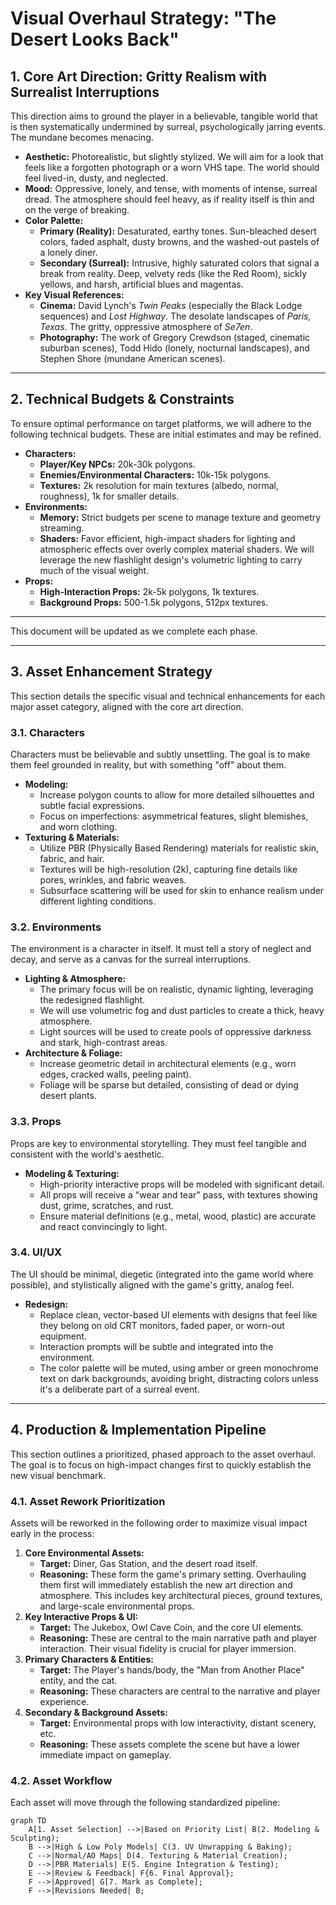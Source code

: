# Visual Overhaul Strategy: "The Desert Looks Back"

## 1. Core Art Direction: Gritty Realism with Surrealist Interruptions

This direction aims to ground the player in a believable, tangible world that is then systematically undermined by surreal, psychologically jarring events. The mundane becomes menacing.

*   **Aesthetic:** Photorealistic, but slightly stylized. We will aim for a look that feels like a forgotten photograph or a worn VHS tape. The world should feel lived-in, dusty, and neglected.
*   **Mood:** Oppressive, lonely, and tense, with moments of intense, surreal dread. The atmosphere should feel heavy, as if reality itself is thin and on the verge of breaking.
*   **Color Palette:**
    *   **Primary (Reality):** Desaturated, earthy tones. Sun-bleached desert colors, faded asphalt, dusty browns, and the washed-out pastels of a lonely diner.
    *   **Secondary (Surreal):** Intrusive, highly saturated colors that signal a break from reality. Deep, velvety reds (like the Red Room), sickly yellows, and harsh, artificial blues and magentas.
*   **Key Visual References:**
    *   **Cinema:** David Lynch's *Twin Peaks* (especially the Black Lodge sequences) and *Lost Highway*. The desolate landscapes of *Paris, Texas*. The gritty, oppressive atmosphere of *Se7en*.
    *   **Photography:** The work of Gregory Crewdson (staged, cinematic suburban scenes), Todd Hido (lonely, nocturnal landscapes), and Stephen Shore (mundane American scenes).

---

## 2. Technical Budgets & Constraints

To ensure optimal performance on target platforms, we will adhere to the following technical budgets. These are initial estimates and may be refined.

*   **Characters:**
    *   **Player/Key NPCs:** 20k-30k polygons.
    *   **Enemies/Environmental Characters:** 10k-15k polygons.
    *   **Textures:** 2k resolution for main textures (albedo, normal, roughness), 1k for smaller details.
*   **Environments:**
    *   **Memory:** Strict budgets per scene to manage texture and geometry streaming.
    *   **Shaders:** Favor efficient, high-impact shaders for lighting and atmospheric effects over overly complex material shaders. We will leverage the new flashlight design's volumetric lighting to carry much of the visual weight.
*   **Props:**
    *   **High-Interaction Props:** 2k-5k polygons, 1k textures.
    *   **Background Props:** 500-1.5k polygons, 512px textures.

---

This document will be updated as we complete each phase.

---

## 3. Asset Enhancement Strategy

This section details the specific visual and technical enhancements for each major asset category, aligned with the core art direction.

### 3.1. Characters
Characters must be believable and subtly unsettling. The goal is to make them feel grounded in reality, but with something "off" about them.

*   **Modeling:**
    *   Increase polygon counts to allow for more detailed silhouettes and subtle facial expressions.
    *   Focus on imperfections: asymmetrical features, slight blemishes, and worn clothing.
*   **Texturing & Materials:**
    *   Utilize PBR (Physically Based Rendering) materials for realistic skin, fabric, and hair.
    *   Textures will be high-resolution (2k), capturing fine details like pores, wrinkles, and fabric weaves.
    *   Subsurface scattering will be used for skin to enhance realism under different lighting conditions.

### 3.2. Environments
The environment is a character in itself. It must tell a story of neglect and decay, and serve as a canvas for the surreal interruptions.

*   **Lighting & Atmosphere:**
    *   The primary focus will be on realistic, dynamic lighting, leveraging the redesigned flashlight.
    *   We will use volumetric fog and dust particles to create a thick, heavy atmosphere.
    *   Light sources will be used to create pools of oppressive darkness and stark, high-contrast areas.
*   **Architecture & Foliage:**
    *   Increase geometric detail in architectural elements (e.g., worn edges, cracked walls, peeling paint).
    *   Foliage will be sparse but detailed, consisting of dead or dying desert plants.

### 3.3. Props
Props are key to environmental storytelling. They must feel tangible and consistent with the world's aesthetic.

*   **Modeling & Texturing:**
    *   High-priority interactive props will be modeled with significant detail.
    *   All props will receive a "wear and tear" pass, with textures showing dust, grime, scratches, and rust.
    *   Ensure material definitions (e.g., metal, wood, plastic) are accurate and react convincingly to light.

### 3.4. UI/UX
The UI should be minimal, diegetic (integrated into the game world where possible), and stylistically aligned with the game's gritty, analog feel.

*   **Redesign:**
    *   Replace clean, vector-based UI elements with designs that feel like they belong on old CRT monitors, faded paper, or worn-out equipment.
    *   Interaction prompts will be subtle and integrated into the environment.
    *   The color palette will be muted, using amber or green monochrome text on dark backgrounds, avoiding bright, distracting colors unless it's a deliberate part of a surreal event.

---

## 4. Production & Implementation Pipeline

This section outlines a prioritized, phased approach to the asset overhaul. The goal is to focus on high-impact changes first to quickly establish the new visual benchmark.

### 4.1. Asset Rework Prioritization

Assets will be reworked in the following order to maximize visual impact early in the process:

1.  **Core Environmental Assets:**
    *   **Target:** Diner, Gas Station, and the desert road itself.
    *   **Reasoning:** These form the game's primary setting. Overhauling them first will immediately establish the new art direction and atmosphere. This includes key architectural pieces, ground textures, and large-scale environmental props.
2.  **Key Interactive Props & UI:**
    *   **Target:** The Jukebox, Owl Cave Coin, and the core UI elements.
    *   **Reasoning:** These are central to the main narrative path and player interaction. Their visual fidelity is crucial for player immersion.
3.  **Primary Characters & Entities:**
    *   **Target:** The Player's hands/body, the "Man from Another Place" entity, and the cat.
    *   **Reasoning:** These characters are central to the narrative and player experience.
4.  **Secondary & Background Assets:**
    *   **Target:** Environmental props with low interactivity, distant scenery, etc.
    *   **Reasoning:** These assets complete the scene but have a lower immediate impact on gameplay.

### 4.2. Asset Workflow

Each asset will move through the following standardized pipeline:

```mermaid
graph TD
    A[1. Asset Selection] -->|Based on Priority List| B(2. Modeling & Sculpting);
    B -->|High & Low Poly Models| C(3. UV Unwrapping & Baking);
    C -->|Normal/AO Maps| D(4. Texturing & Material Creation);
    D -->|PBR Materials| E(5. Engine Integration & Testing);
    E -->|Review & Feedback| F{6. Final Approval};
    F -->|Approved| G[7. Mark as Complete];
    F -->|Revisions Needed| B;
```

